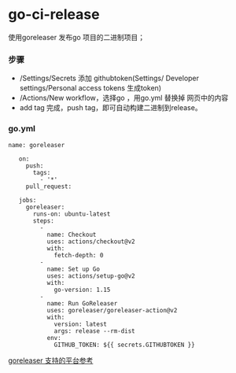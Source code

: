 # go-ci-release


使用goreleaser 发布go 项目的二进制项目； 

### 步骤
- <project>/Settings/Secrets 添加 githubtoken(Settings/ Developer settings/Personal access tokens 生成token)
- <project>/Actions/New workflow，选择go ，用go.yml 替换掉 网页中的内容
- add tag 完成，push tag，即可自动构建二进制到release。

### go.yml
```
name: goreleaser
   
   on:
     push:
       tags:
         - '*'
     pull_request:
   
   jobs:
     goreleaser:
       runs-on: ubuntu-latest
       steps:
         -
           name: Checkout
           uses: actions/checkout@v2
           with:
             fetch-depth: 0
         -
           name: Set up Go
           uses: actions/setup-go@v2
           with:
             go-version: 1.15
         -
           name: Run GoReleaser
           uses: goreleaser/goreleaser-action@v2
           with:
             version: latest
             args: release --rm-dist
           env:
             GITHUB_TOKEN: ${{ secrets.GITHUBTOKEN }}

```

[goreleaser 支持的平台参考](https://goreleaser.com/ci/actions/)